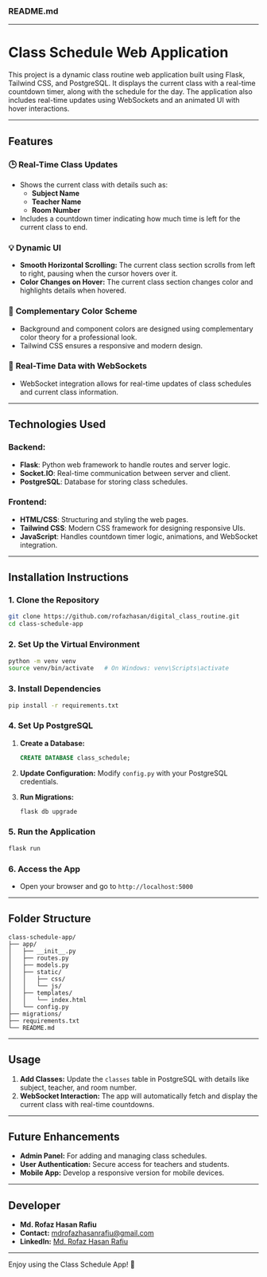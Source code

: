 ### **README.md**

---

# **Class Schedule Web Application**

This project is a dynamic class routine web application built using Flask, Tailwind CSS, and PostgreSQL. It displays the current class with a real-time countdown timer, along with the schedule for the day. The application also includes real-time updates using WebSockets and an animated UI with hover interactions.

---

## **Features**

### 🕒 **Real-Time Class Updates**
- Shows the current class with details such as:
  - **Subject Name**
  - **Teacher Name**
  - **Room Number**
- Includes a countdown timer indicating how much time is left for the current class to end.

### 💡 **Dynamic UI**
- **Smooth Horizontal Scrolling:** The current class section scrolls from left to right, pausing when the cursor hovers over it.
- **Color Changes on Hover:** The current class section changes color and highlights details when hovered.

### 🎨 **Complementary Color Scheme**
- Background and component colors are designed using complementary color theory for a professional look.
- Tailwind CSS ensures a responsive and modern design.

### 📡 **Real-Time Data with WebSockets**
- WebSocket integration allows for real-time updates of class schedules and current class information.

---

## **Technologies Used**

### Backend:
- **Flask**: Python web framework to handle routes and server logic.
- **Socket.IO**: Real-time communication between server and client.
- **PostgreSQL**: Database for storing class schedules.

### Frontend:
- **HTML/CSS**: Structuring and styling the web pages.
- **Tailwind CSS**: Modern CSS framework for designing responsive UIs.
- **JavaScript**: Handles countdown timer logic, animations, and WebSocket integration.

---

## **Installation Instructions**

### **1. Clone the Repository**
```bash
git clone https://github.com/rofazhasan/digital_class_routine.git
cd class-schedule-app
```

### **2. Set Up the Virtual Environment**
```bash
python -m venv venv
source venv/bin/activate   # On Windows: venv\Scripts\activate
```

### **3. Install Dependencies**
```bash
pip install -r requirements.txt
```

### **4. Set Up PostgreSQL**
1. **Create a Database:**
   ```sql
   CREATE DATABASE class_schedule;
   ```
2. **Update Configuration:** Modify `config.py` with your PostgreSQL credentials.

3. **Run Migrations:**
   ```bash
   flask db upgrade
   ```

### **5. Run the Application**
```bash
flask run
```

### **6. Access the App**
- Open your browser and go to `http://localhost:5000`

---

## **Folder Structure**

```
class-schedule-app/
├── app/
│   ├── __init__.py
│   ├── routes.py
│   ├── models.py
│   ├── static/
│   │   ├── css/
│   │   └── js/
│   ├── templates/
│   │   └── index.html
│   └── config.py
├── migrations/
├── requirements.txt
└── README.md
```

---

## **Usage**

1. **Add Classes:** Update the `classes` table in PostgreSQL with details like subject, teacher, and room number.
2. **WebSocket Interaction:** The app will automatically fetch and display the current class with real-time countdowns.

---

## **Future Enhancements**
- **Admin Panel:** For adding and managing class schedules.
- **User Authentication:** Secure access for teachers and students.
- **Mobile App:** Develop a responsive version for mobile devices.

---

## **Developer**
- **Md. Rofaz Hasan Rafiu**  
- **Contact:** [mdrofazhasanrafiu@gmail.com](mailto:mdrofazhasanrafiu@gmail.com)  
- **LinkedIn:** [Md. Rofaz Hasan Rafiu](https://www.linkedin.com/in/md-rofaz-hasan-rafiu)  

---

Enjoy using the Class Schedule App! 🚀
